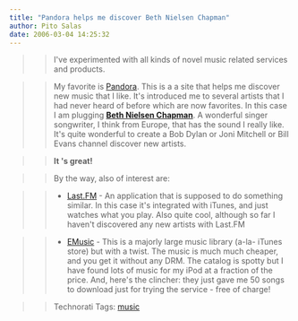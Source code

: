 ```yaml
---
title: "Pandora helps me discover Beth Nielsen Chapman"
author: Pito Salas
date: 2006-03-04 14:25:32
---
```


>>

>> I've experimented with all kinds of novel music related services and
products.

>>

>> My favorite is [Pandora](<http://www.pandora.com/>). This is a a site that
helps me discover new music that I like. It's introduced me to several artists
that I had never heard of before which are now favorites. In this case I am
plugging **[Beth Nielsen Chapman](<http://bethnielsenchapman.com/>)**. A
wonderful singer songwriter, I think from Europe, that has the sound I really
like. It's quite wonderful to create a Bob Dylan or Joni Mitchell or Bill
Evans channel discover new artists.

>>

>> **It 's great!**

>>

>> By the way, also of interest are:

>>

>>   * [Last.FM](<http://Last.FM>) - An application that is supposed to do
something similar. In this case it's integrated with iTunes, and just watches
what you play. Also quite cool, although so far I haven't discovered any new
artists with Last.FM

>>

>>   * [EMusic](<http://www.emusic.com/>) - This is a majorly large music
library (a-la- iTunes store) but with a twist. The music is much much cheaper,
and you get it without any DRM. The catalog is spotty but I have found lots of
music for my iPod at a fraction of the price. And, here's the clincher: they
just gave me 50 songs to download just for trying the service - free of
charge!

>>

>> Technorati Tags: [music](<http://www.technorati.com/tag/music>)


